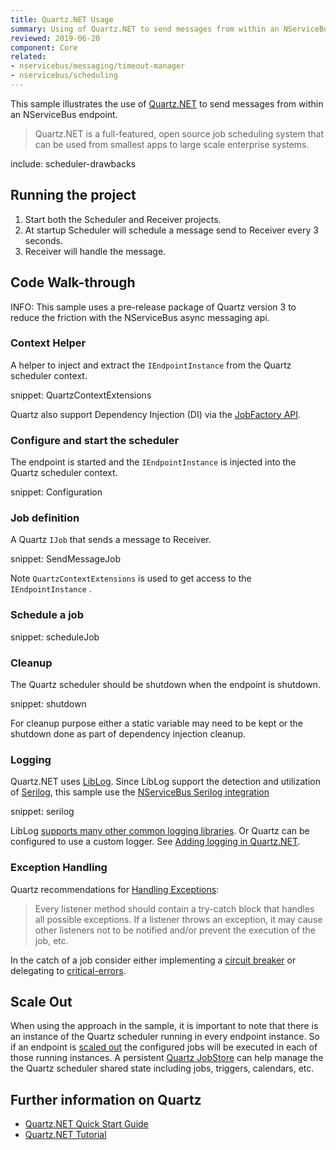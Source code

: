 ```yaml
---
title: Quartz.NET Usage
summary: Using of Quartz.NET to send messages from within an NServiceBus endpoint.
reviewed: 2019-06-20
component: Core
related:
- nservicebus/messaging/timeout-manager
- nservicebus/scheduling
---
```


This sample illustrates the use of [Quartz.NET](https://www.quartz-scheduler.net/) to send messages from within an NServiceBus endpoint.

> Quartz.NET is a full-featured, open source job scheduling system that can be used from smallest apps to large scale enterprise systems.


include: scheduler-drawbacks


## Running the project

 1. Start both the Scheduler and Receiver projects.
 1. At startup Scheduler will schedule a message send to Receiver every 3 seconds.
 1. Receiver will handle the message.


## Code Walk-through

INFO: This sample uses a pre-release package of Quartz version 3 to reduce the friction with the NServiceBus async messaging api.


### Context Helper

A helper to inject and extract the `IEndpointInstance` from the Quartz scheduler context.

snippet: QuartzContextExtensions

Quartz also support Dependency Injection (DI) via the [JobFactory API](https://www.quartz-scheduler.net/documentation/quartz-2.x/tutorial/miscellaneous-features.html).


### Configure and start the scheduler

The endpoint is started and the `IEndpointInstance` is injected into the Quartz scheduler context.

snippet: Configuration


### Job definition

A Quartz `IJob` that sends a message to Receiver.

snippet: SendMessageJob

Note `QuartzContextExtensions` is used to get access to the `IEndpointInstance` .


### Schedule a job

snippet: scheduleJob


### Cleanup

The Quartz scheduler should be shutdown when the endpoint is shutdown.

snippet: shutdown

For cleanup purpose either a static variable may need to be kept or the shutdown done as part of dependency injection cleanup.


### Logging

Quartz.NET uses [LibLog](https://github.com/damianh/LibLog). Since LibLog support the detection and utilization of [Serilog](https://serilog.net/), this sample use the [NServiceBus Serilog integration](/nservicebus/logging/serilog.md)

snippet: serilog

LibLog [supports many other common logging libraries](https://github.com/damianh/LibLog/wiki#transparent-logging-support). Or Quartz can be configured to use a custom logger. See [Adding logging in Quartz.NET](https://www.quartz-scheduler.net/documentation/quartz-3.x/quick-start.html#adding-logging).


### Exception Handling

Quartz recommendations for [Handling Exceptions](https://www.quartz-scheduler.net/documentation/best-practices.html#throwing-exceptions):

> Every listener method should contain a try-catch block that handles all possible exceptions. If a listener throws an exception, it may cause other listeners not to be notified and/or prevent the execution of the job, etc.

In the catch of a job consider either implementing a [circuit breaker](https://en.wikipedia.org/wiki/Circuit_breaker_design_pattern) or delegating to [critical-errors](/nservicebus/hosting/critical-errors.md).


## Scale Out

When using the approach in the sample, it is important to note that there is an instance of the Quartz scheduler running in every endpoint instance. So if an endpoint is [scaled out](/nservicebus/architecture/scaling.md) the configured jobs will be executed in each of those running instances. A persistent [Quartz JobStore](https://www.quartz-scheduler.net/documentation/quartz-3.x/tutorial/job-stores.html) can help manage the the Quartz scheduler shared state including jobs, triggers, calendars, etc.


## Further information on Quartz

 * [Quartz.NET Quick Start Guide](https://www.quartz-scheduler.net/documentation/quartz-3.x/quick-start.html)
 * [Quartz.NET Tutorial](https://www.quartz-scheduler.net/documentation/quartz-3.x/tutorial/index.html)

